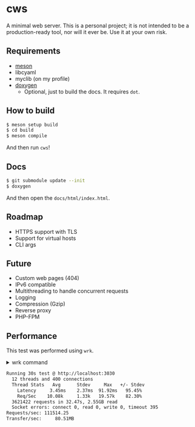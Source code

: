 # cws

A minimal web server. This is a personal project; it is not intended to be a production-ready tool, nor will it ever be. Use it at your own risk.

## Requirements

- [meson](https://mesonbuild.com/index.html)
- libcyaml
- myclib (on my profile)
- [doxygen](https://www.doxygen.nl/)
    - Optional, just to build the docs. It requires `dot`.

## How to build

```bash
$ meson setup build
$ cd build
$ meson compile
```

And then run `cws`!

## Docs

```bash
$ git submodule update --init
$ doxygen
```

And then open the `docs/html/index.html`.

## Roadmap

- HTTPS support with TLS
- Support for virtual hosts
- CLI args

## Future

- Custom web pages (404)
- IPv6 compatible
- Multithreading to handle concurrent requests
- Logging
- Compression (Gzip)
- Reverse proxy
- PHP-FPM

## Performance

This test was performed using `wrk`.

<details>
    <summary>wrk command</summary>

```bash
$ wrk -t12 -c400 -d30s http://127.0.0.1:3030/index.html
```

</details>

```bash
Running 30s test @ http://localhost:3030
  12 threads and 400 connections
  Thread Stats   Avg      Stdev     Max   +/- Stdev
    Latency     3.45ms    2.37ms  91.92ms   95.45%
    Req/Sec    10.08k     1.33k   19.57k    82.30%
  3621422 requests in 32.47s, 2.55GB read
  Socket errors: connect 0, read 0, write 0, timeout 395
Requests/sec: 111514.25
Transfer/sec:     80.51MB
```
